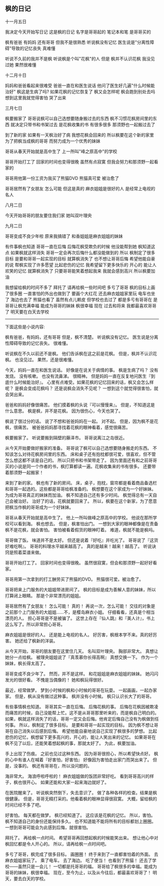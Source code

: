 
## 枫的日记


十一月五日

我决定今天开始写日记
这是枫的日记
名字是哥哥起的
笔记本和笔 是哥哥买的

枫有爸爸 有妈妈 还有哥哥
但我不是很熟悉
听说枫没有记忆
医生说是"分离性障碍"导致的记忆丧失
真难懂

听说不久前的我并不是枫
听说枫是个叫"花枫"的人
但是 枫并不认识花枫
我没见过她
果然很难懂


十二月十日

妈妈和爸爸看起来很难受
爸爸一直在和医生说话
他问了医生好几遍"什么时候能治好"
枫这是生病了吗?
如果花枫的记忆恢复了
枫又会怎样呢
枫会跑到别处去吗
想到这里我就觉得害怕 哭了出来


三月七日

枫要搬家了
哥哥说枫可以自己选想要随身搬过去的东西
枫不习惯花枫房间里的东西
就决定只带书和书架过去
是花枫收集的书 有很多很多
那须野也一起搬过去了


到了新的家
如果有一天枫治好了病
我想花枫会回来的
所以枫要在这个新的家里
为了把枫当成枫的哥哥
而努力成为一个优秀的妹妹


哥哥从春天开始就是高中生了
上一所叫"峰之原高中"的学校


哥哥开始打工了
回家的时间也变得很晚
虽然有点寂寞 但我会努力和那须野一起看家的


哥哥用他第一份工资为我买了熊猫DVD
熊猫真可爱 被治愈了


哥哥居然有了女朋友
怎么可能
但这是真的
麻衣姐姐是很好的人
是经常上电视的名人


八月二日

今天开始哥哥的朋友要住我们家
她叫双叶理央


九月二日

哥哥变成不良少年啦
原来我搞错了
和香姐姐是麻衣姐姐的妹妹


有件事枫也知道
哥哥一直在后悔
后悔花枫受欺负的时候
他没能帮到她
枫知道这点
如果枫就这样消失
哥哥一定会再次后悔什么都没能做到的
所以 枫制定了很多目标
是要和哥哥一起实现的目标
就算枫消失了
也不想让哥哥后悔
希望他能自豪的说 帮枫实现了许多愿望
比起悲伤的记忆
我希望留下更多快乐的 开心的 能让人欢笑的记忆
就算枫消失了
只要哥哥能笑着想起我来 我就会感到高兴
所以枫要加油


我想留给枫的时间不多了
拜托了
请再给枫一些时间吧
多亏了哥哥 枫的目标上画了很多圈
一直害怕的外出也做到了
要画个大红花
还去麻衣姐姐家里玩
电车也坐了
海边也去了
熊猫也看了
虽然有点儿赖皮
但学校也去过了
都是多亏有哥哥在
是哥哥让枫充满幸福
能成为哥哥的妹妹 枫很幸福
现在 过去和将来 我都最喜欢哥哥了
明天要在白天去学校


---
下面这些是小说内容:

枫有爸爸，有妈妈，还有哥哥
但是，枫不清楚。
听说枫没有记忆。
医生说是分离性障碍导致的记忆丧失。
很难懂。


听说枫在不久以前还不是枫。
他们告诉枫在这之前是花枫。
但是，枫并不认识花枫。
也没见过。
果然，还是很难懂。


今天，妈妈一直在和医生说话。
好像是在说关于病情的事。
枫是生病了吗？
没有发烧。
没有咳嗽。
也没有流鼻涕。
很精神。
但是妈妈一直在反复地问医生『到底什么时候能治好』。
心里有点难受。如果花枫的记忆回来的话，枫又会怎么样呢？
是枫会变成花枫吗？
还是说枫会消失不见呢？
一想到这个就觉得很害怕，就会哭出来。


爸爸和妈妈好像很痛苦。
他们摸着枫的头说『可以慢慢来』。
但是，不知道这是什么意思。
枫是枫，并不是花枫。
因为很伤心，今天也哭了。


枫说了很过分的话。
说了不想和爸爸妈妈在一起。
对不起。
但是，因为枫不是花枫，很痛苦。
被爸爸妈妈那寻找着花枫的眼神看着，感觉很痛苦。


枫要搬家了。
听说要搬到隔壁的藤泽市。
哥哥说离江之岛很近。


从今天开始要做好搬家的准备。
哥哥说了枫可以自己选想要随身搬走的东西。
不知该怎么对待花枫房间里的东西。
床和桌子还有抱枕都很可爱，很喜欢，但不管怎么想这都不该是自己的。
所以只把书和书架带走了。
因为里面还有和之前哥哥买的小说是同一个作者的书，枫打算都读一遍。花枫收集来的书有很多。
还要带着那须野一起搬家！


来到了新的家。
枫也有了新的房间。
床，桌子，抱枕，窗帘都是看着商品备选栏和哥哥一起选的。这些都是哥哥给枫准备的。
枫想要在这个家成为一个好妹妹。
为成为哥哥真正的妹妹而加油。
枫不知道自己还有多少时间。
枫觉得总有一天自己会被治好。
治好了的话，花枫就要回来了。
所以，枫要在这个新家，为了愿意把枫当作枫的哥哥成为一个好妹妹。


哥哥从春天开始就是高中生了。
他上一所叫做峰之原高中的学校。
他说在那所学校可以看到海。
枫也想去。
但是，枫害怕出门。
一想到大家的眼神都像是在责备枫不是花枫，就会害怕。
害怕被看着假货的眼神盯着。
难道，枫就不能是枫吗。


哥哥做了饭。
味道并不是太好。
但还是说着『好吃』并吃光了。
哥哥说了『这货好难吃啊』。
哥哥的料理水平越来越高了。
真的是越来！越来！越高了。
听说诀窍是照着菜谱来做。


哥哥开始打工了。
回家时间也变得很晚。
虽然很寂寞，但会和那须野一起好好看家。


哥哥用第一次拿到的打工酬劳买了熊猫的DVD。
熊猫很可爱。被治愈了。


哥哥把来上门服务的大姐姐带进房间了。
枫的目标是成为善解人意的妹妹，所以打算闭上眼睛。
那是个非常漂亮的姐姐。


哥哥居然有了女朋友！
怎么可能！
真的！
再说一次，怎么可能！
交往的对象是之前那个上门服务的大姐姐……不，是樱岛麻衣小姐。
仔细看看，还真是个相当漂亮的人。
担心哥哥是不是被骗了。
这世上存在『仙人跳』和『美人计』，书上这么写了。所以非常担心哥哥。


麻衣姐姐是很好的人。
还是能上电视的名人。
好厉害，枫根本学不来。真的好厉害。
她还给了枫新的洋装。


从今天开始，哥哥的朋友要在这里住几天。
名叫双叶理央。
胸部非常大。
真想让她分一点给枫。
被理央姐姐说了『真羡慕你长得高啊』
真想交换一下。
作为一个妹妹，枫长得太高了。


哥哥变成不良少年了。
然而，并不是这样。
和花姐姐是麻衣姐姐的妹妹。
她闪闪发光的很好看。
不愧是当偶像的！
她和枫玩得很好。


最近，经常做梦。
梦到小时候的枫和小时候的哥哥在玩耍。
一起画画，一起办家家。
但是，枫从没有做过这种事。
枫并没有小时候。
枫只认识长大了的哥哥。


有些事情枫也知道。
哥哥其实一直在后悔。
后悔花枫的事。
后悔在花枫因被欺凌而痛苦的时候，自己没能帮上忙。这不是从哥哥那里听来的，而是枫自己明白的。
如果，枫就这样消失了的话，哥哥一定又会后悔。他肯定后悔自己没有为枫做到任何事。
所以，枫制定了很多目标。
是要和哥哥一起实现的目标。
因为枫不想让哥哥在自己消失以后感到后悔。
希望他能自豪地说自己实现了枫很多的梦想。
比起悲伤的记忆，枫想留下更多高兴的，开心的，能让人笑出来的记忆。
如果哥哥在枫不见了以后，还能笑着想起枫的事，那就太好了。
为此，枫要加油。


手上出现了伤痕。
之前也见过这种东西。
因为哥哥很担心，所以希望快点好。
枫的心中有谁人在喊着『好害怕，好害怕』
好像因为害怕走出家门而哭出来了。
但是，没事的。
枫还有哥哥在，所以没问题的。


海非常大。
海浪呼啦呼啦的！
麻衣姐姐做的饭团非常好吃。
看到哥哥高兴的样子，枫也很开心。
如果还能和大家一起来海边就好了。


在医院醒来了。
听说枫突然倒下，失去意识了。
做了各种各样的检查。结果是枫很健康。
但是，哥哥无精打采的。他看着枫的眼神显得很寂寞。
大概，留给枫的时间已经不多了吧。


好害怕。
每天都在做梦。
枫已经知道了。
这应该是花枫的记忆。
所以，害怕。
枫不知道自己的身份还能保持多久。
也不知道能不能将所有的目标都划上圈圈。
一想到哥哥可能会为此感到后悔，就很害怕。


拜托了。
再给枫一点时间。
希望哥哥再回想起枫的时候能笑出来。
想让他心中对枫回忆都是令人开心的。
所以，请再给枫一点时间吧。


多亏了哥哥，枫完成了很多目标。
画圈圈！
终于来到了一直都害怕着的外面。
去麻衣姐姐家玩了。
乘了电车。
去了海边。
吃了便当！
也看到了熊猫！
还去了学校——虽然只是一会儿！
一切都是托哥哥的福。
哥哥给了枫很多的幸福。能成为哥哥的妹妹，枫很幸福。
现在，至今为止，以及从今往后，都最喜欢哥哥了！
明天，要去白天的学校。
